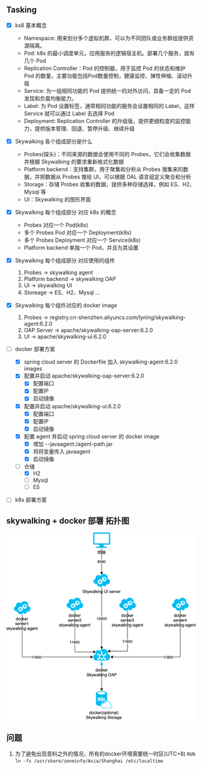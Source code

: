 ## Tasking 

- [x] ks8 基本概念
    - Namespace: 用来划分多个虚拟机群，可以为不同团队或业务群组提供资源隔离。 
    - Pod: k8s 的最小调度单元，应用服务的逻辑宿主机。部署几个服务，就有几个 Pod
    - Replication Controller：Pod 的控制器，用于监控 Pod 的状态和维护 Pod 的数量，主要功能包括Pod数量控制，健康监控、弹性伸缩、滚动升级
    - Service: 为一组相同功能的 Pod 提供统一的对外访问，具备一定的 Pod 发现和负载均衡能力。
    - Label: 为 Pod 设置标签，通常相同功能的服务会设置相同的 Label，这样 Service 就可以通过 Label 去选择 Pod
    - Deployment: Replication Controller 的升级版，提供更细粒度的监控能力，提供版本管理、回退、暂停升级、继续升级
- [x] Skywalking 各个组成部分是什么
    - Probes(探头)：不同来源的数据会使用不同的 Probes，它们会收集数据并根据 Skywalking 的要求重新格式化数据 
    - Platform backend：支持集群，用于聚集和分析从 Probes 搜集来的数据，并把数据从 Probes 推给 UI，可以根据 OAL 语言组定义聚合和分析
    - Storage：存储 Probes 收集的数据，提供多种存储选择，例如 ES、H2、Mysql 等
    - UI：Skywalking 的图形界面
- [x] Skywalking 每个组成部分 对应 k8s 的概念
    - Probes 对应一个 Pod(k8s)
    - 多个 Probes Pod 对应一个 Deployment(k8s)
    - 多个 Probes Deployment 对应一个 Service(k8s)
    - Platform backend 单独一个 Pod，并且为其设置
    
- [x] Skywalking 每个组成部分 对应使用的组件
    1. Probes -> skywalking agent
    2. Platform backend -> skywalking OAP
    3. UI -> skywalking UI
    4. Storeage -> ES、H2、Mysql ...
- [x] Skywalking 每个组件对应的 docker image
    1. Probes -> registry.cn-shenzhen.aliyuncs.com/lyning/skywalking-agent:6.2.0
    2. OAP Server -> apache/skywalking-oap-server:6.2.0 
    2. UI -> apache/skywalking-ui:6.2.0
   
- [ ] docker 部署方案
    - [x] spring cloud server 的 Dockerfile 加入 skywalking-agent:6.2.0 images
    - [x] 配置并启动 apache/skywalking-oap-server:6.2.0
        - [x] 配置端口
        - [x] 配置IP
        - [x] 启动镜像
    - [x] 配置并启动 apache/skywalking-ui:6.2.0
        - [x] 配置端口
        - [x] 配置IP
        - [x] 启动镜像
    - [x] 配置 agent 并启动 spring cloud server 的 docker image
        - [x] 增加 --javaagent:/agent-path.jar
        - [x] 将将变量传入 javaagent
        - [x] 启动镜像
    - [ ] 仓储
        - [x] H2
        - [ ] Mysql
        - [ ] ES 
- [ ] k8s 部署方案
## skywalking + docker 部署 拓扑图
![skywalking + docker 部署 拓扑图](./skywalking-docker.png)

## 问题
1. 为了避免出现意料之外的情况，所有的docker环境需要统一时区(UTC+8) `RUN ln -fs /usr/share/zoneinfo/Asia/Shanghai /etc/localtime`
